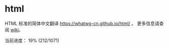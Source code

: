 # html

HTML 标准的简体中文翻译 https://whatwg-cn.github.io/html/ 。
更多信息请查阅 [wiki][wiki]。

当前进度： 19% (212/1071)

[wiki]: https://github.com/whatwg-cn/html/wiki

